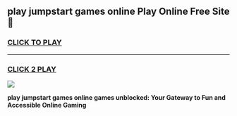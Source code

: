 
## play jumpstart games online Play Online Free Site 👋
<h3>
<a href="https://download.freeplayer.one?title=play_jumpstart_games_online&ref=21F">CLICK TO PLAY</a></h3>
<hr>

<h3>
<a href="https://download.freeplayer.one?title=play_jumpstart_games_online&ref=21F">CLICK 2 PLAY</a>
  
</h3>

<a href="https://download.freeplayer.one?title=play_jumpstart_games_online&ref=21F"><img src="https://cdnb.artstation.com/p/assets/images/images/032/539/853/original/anto-thomas-button-gif.gif"></a>


**play jumpstart games online games unblocked: Your Gateway to Fun and Accessible Online Gaming**
